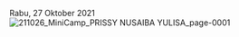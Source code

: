 Rabu, 27 Oktober 2021
![211026_MiniCamp_PRISSY NUSAIBA YULISA_page-0001](https://user-images.githubusercontent.com/89450637/145325058-14129c5b-9ce8-409a-97e7-f505e703e46e.jpg)
